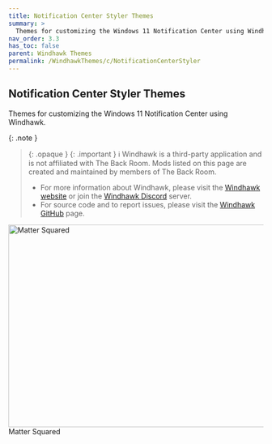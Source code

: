 ```yaml
---
title: Notification Center Styler Themes
summary: >
  Themes for customizing the Windows 11 Notification Center using Windhawk.
nav_order: 3.3
has_toc: false
parent: Windhawk Themes
permalink: /WindhawkThemes/c/NotificationCenterStyler
---
```


## Notification Center Styler Themes
Themes for customizing the Windows 11 Notification Center using Windhawk.

{: .note }
> {: .opaque }
> {: .important }
> ℹ️ Windhawk is a third-party application and is not affiliated with The Back Room. Mods listed on this page are created and maintained by members of The Back Room.  
> 
> - For more information about Windhawk, please visit the [Windhawk website](https://windhawk.net) or join the [Windhawk Discord](https://discord.com/servers/windhawk-923944342991818753) server.
> - For source code and to report issues, please visit the [Windhawk GitHub](https://github.com/ramensoftware/windhawk) page.

<div class="gallery text-delta">
<div class="gallery-item">
<a target="_blank" href="/WindhawkThemes/c/NotificationCenterStyler/MatterSquared">
<img src="/assets/images/previews/notification-center-styler/matter-squared.bmp" alt="Matter Squared" width="600" height="400">
</a>
<div class="desc">Matter Squared</div>
</div>
</div>